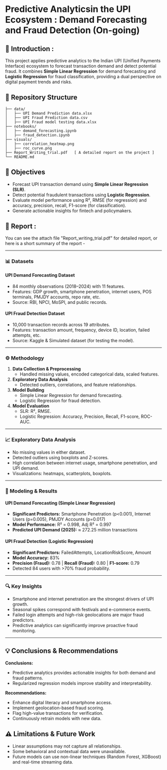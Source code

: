 # Predictive Analyticsin the UPI Ecosystem : Demand Forecasting and Fraud Detection  (On-going)

## 🧾 Introduction :
This project applies predictive analytics to the Indian UPI (Unified Payments Interface) ecosystem to forecast transaction demand and detect potential fraud. It combines **Simple Linear Regression** for demand forecasting and **Logistic Regression** for fraud classification, providing a dual perspective on digital payment trends and risks.

## 📂 Repository Structure
```
├── data/
│   ├── UPI Demand Prediction data.xlsx
│   ├── UPI Fraud Prediction data.csv
│   ├── UPI Fraud model testing data.xlsx
├── notebooks/
│   ├── demand_forecasting.ipynb
│   ├── fraud_detection.ipynb
├── visuals/
│   ├── correlation_heatmap.png
│   ├── roc_curve.png
├── Report_Writing_trial.pdf   [ A detailed report on the project ]
└── README.md
```

## 🎯 Objectives
- Forecast UPI transaction demand using **Simple Linear Regression (SLR)**.
- Detect potential fraudulent transactions using **Logistic Regression**.
- Evaluate model performance using R², RMSE (for regression) and accuracy, precision, recall, F1-score (for classification).
- Generate actionable insights for fintech and policymakers.


## 🧾 Report :
You can see the attach file "Report_writing_trial.pdf" for detailed report, or here is a short summary of the report -

---

### 📊 Datasets 
#### UPI Demand Forecasting Dataset
- 84 monthly observations (2018–2024) with 11 features.
- Features: GDP growth, smartphone penetration, internet users, POS terminals, PMJDY accounts, repo rate, etc.
- Source: RBI, NPCI, MoSPI, and public records.

#### UPI Fraud Detection Dataset
- 10,000 transaction records across 19 attributes.
- Features: transaction amount, frequency, device ID, location, failed attempts, etc.
- Source: Kaggle & Simulated dataset (for testing the model).
  
----

### ⚙️ Methodology
1. **Data Collection & Preprocessing**
   - Handled missing values, encoded categorical data, scaled features.
2. **Exploratory Data Analysis**
   - Detected outliers, correlations, and feature relationships.
3. **Model Building**
   - Simple Linear Regression for demand forecasting.
   - Logistic Regression for fraud detection.
4. **Model Evaluation**
   - SLR: R², RMSE.
   - Logistic Regression: Accuracy, Precision, Recall, F1-score, ROC-AUC.

---

### 📈 Exploratory Data Analysis
- No missing values in either dataset.
- Detected outliers using boxplots and Z-scores.
- High correlation between internet usage, smartphone penetration, and UPI demand.
- Visualizations: heatmaps, scatterplots, boxplots.

---

### 🤖 Modeling & Results
#### UPI Demand Forecasting (Simple Linear Regression)
- **Significant Predictors:** Smartphone Penetration (p<0.001), Internet Users (p=0.005), PMJDY Accounts (p=0.017)
- **Model Performance:** R² = 0.998, Adj R² = 0.997
- **Predicted UPI Demand (2025):** ≈ 272.25 million transactions

#### UPI Fraud Detection (Logistic Regression)
- **Significant Predictors:** FailedAttempts, LocationRiskScore, Amount
- **Model Accuracy:** 83%
- **Precision (Fraud):** 0.78 | **Recall (Fraud):** 0.80 | **F1-score:** 0.79
- Detected 84 users with >70% fraud probability.

---

### 🔍 Key Insights 
- Smartphone and internet penetration are the strongest drivers of UPI growth.
- Seasonal spikes correspond with festivals and e-commerce events.
- Failed login attempts and high-risk geolocations are major fraud predictors.
- Predictive analytics can significantly improve proactive fraud monitoring.

---

## 💡 Conclusions & Recommendations
**Conclusions:**
- Predictive analytics provides actionable insights for both demand and fraud patterns.
- Regularized regression models improve stability and interpretability.

**Recommendations:**
- Enhance digital literacy and smartphone access.
- Implement geolocation-based fraud scoring.
- Flag high-value transactions for verification.
- Continuously retrain models with new data.


## ⚠️ Limitations & Future Work
- Linear assumptions may not capture all relationships.
- Some behavioral and contextual data were unavailable.
- Future models can use non-linear techniques (Random Forest, XGBoost) and real-time streaming data.
